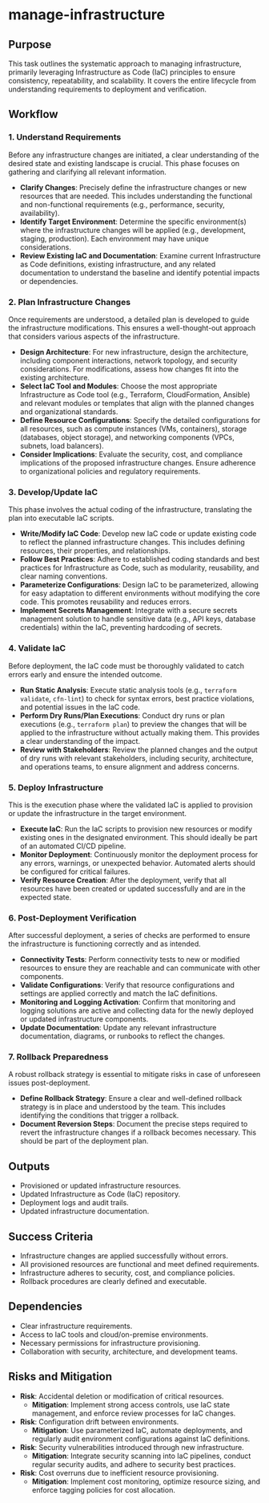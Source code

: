 # manage-infrastructure

## Purpose
This task outlines the systematic approach to managing infrastructure, primarily leveraging Infrastructure as Code (IaC) principles to ensure consistency, repeatability, and scalability. It covers the entire lifecycle from understanding requirements to deployment and verification.

## Workflow

### 1. Understand Requirements
Before any infrastructure changes are initiated, a clear understanding of the desired state and existing landscape is crucial. This phase focuses on gathering and clarifying all relevant information.

- **Clarify Changes**: Precisely define the infrastructure changes or new resources that are needed. This includes understanding the functional and non-functional requirements (e.g., performance, security, availability).
- **Identify Target Environment**: Determine the specific environment(s) where the infrastructure changes will be applied (e.g., development, staging, production). Each environment may have unique considerations.
- **Review Existing IaC and Documentation**: Examine current Infrastructure as Code definitions, existing infrastructure, and any related documentation to understand the baseline and identify potential impacts or dependencies.

### 2. Plan Infrastructure Changes
Once requirements are understood, a detailed plan is developed to guide the infrastructure modifications. This ensures a well-thought-out approach that considers various aspects of the infrastructure.

- **Design Architecture**: For new infrastructure, design the architecture, including component interactions, network topology, and security considerations. For modifications, assess how changes fit into the existing architecture.
- **Select IaC Tool and Modules**: Choose the most appropriate Infrastructure as Code tool (e.g., Terraform, CloudFormation, Ansible) and relevant modules or templates that align with the planned changes and organizational standards.
- **Define Resource Configurations**: Specify the detailed configurations for all resources, such as compute instances (VMs, containers), storage (databases, object storage), and networking components (VPCs, subnets, load balancers).
- **Consider Implications**: Evaluate the security, cost, and compliance implications of the proposed infrastructure changes. Ensure adherence to organizational policies and regulatory requirements.

### 3. Develop/Update IaC
This phase involves the actual coding of the infrastructure, translating the plan into executable IaC scripts.

- **Write/Modify IaC Code**: Develop new IaC code or update existing code to reflect the planned infrastructure changes. This includes defining resources, their properties, and relationships.
- **Follow Best Practices**: Adhere to established coding standards and best practices for Infrastructure as Code, such as modularity, reusability, and clear naming conventions.
- **Parameterize Configurations**: Design IaC to be parameterized, allowing for easy adaptation to different environments without modifying the core code. This promotes reusability and reduces errors.
- **Implement Secrets Management**: Integrate with a secure secrets management solution to handle sensitive data (e.g., API keys, database credentials) within the IaC, preventing hardcoding of secrets.

### 4. Validate IaC
Before deployment, the IaC code must be thoroughly validated to catch errors early and ensure the intended outcome.

- **Run Static Analysis**: Execute static analysis tools (e.g., `terraform validate`, `cfn-lint`) to check for syntax errors, best practice violations, and potential issues in the IaC code.
- **Perform Dry Runs/Plan Executions**: Conduct dry runs or plan executions (e.g., `terraform plan`) to preview the changes that will be applied to the infrastructure without actually making them. This provides a clear understanding of the impact.
- **Review with Stakeholders**: Review the planned changes and the output of dry runs with relevant stakeholders, including security, architecture, and operations teams, to ensure alignment and address concerns.

### 5. Deploy Infrastructure
This is the execution phase where the validated IaC is applied to provision or update the infrastructure in the target environment.

- **Execute IaC**: Run the IaC scripts to provision new resources or modify existing ones in the designated environment. This should ideally be part of an automated CI/CD pipeline.
- **Monitor Deployment**: Continuously monitor the deployment process for any errors, warnings, or unexpected behavior. Automated alerts should be configured for critical failures.
- **Verify Resource Creation**: After the deployment, verify that all resources have been created or updated successfully and are in the expected state.

### 6. Post-Deployment Verification
After successful deployment, a series of checks are performed to ensure the infrastructure is functioning correctly and as intended.

- **Connectivity Tests**: Perform connectivity tests to new or modified resources to ensure they are reachable and can communicate with other components.
- **Validate Configurations**: Verify that resource configurations and settings are applied correctly and match the IaC definitions.
- **Monitoring and Logging Activation**: Confirm that monitoring and logging solutions are active and collecting data for the newly deployed or updated infrastructure components.
- **Update Documentation**: Update any relevant infrastructure documentation, diagrams, or runbooks to reflect the changes.

### 7. Rollback Preparedness
A robust rollback strategy is essential to mitigate risks in case of unforeseen issues post-deployment.

- **Define Rollback Strategy**: Ensure a clear and well-defined rollback strategy is in place and understood by the team. This includes identifying the conditions that trigger a rollback.
- **Document Reversion Steps**: Document the precise steps required to revert the infrastructure changes if a rollback becomes necessary. This should be part of the deployment plan.

## Outputs
- Provisioned or updated infrastructure resources.
- Updated Infrastructure as Code (IaC) repository.
- Deployment logs and audit trails.
- Updated infrastructure documentation.

## Success Criteria
- Infrastructure changes are applied successfully without errors.
- All provisioned resources are functional and meet defined requirements.
- Infrastructure adheres to security, cost, and compliance policies.
- Rollback procedures are clearly defined and executable.

## Dependencies
- Clear infrastructure requirements.
- Access to IaC tools and cloud/on-premise environments.
- Necessary permissions for infrastructure provisioning.
- Collaboration with security, architecture, and development teams.

## Risks and Mitigation
- **Risk**: Accidental deletion or modification of critical resources.
  - **Mitigation**: Implement strong access controls, use IaC state management, and enforce review processes for IaC changes.
- **Risk**: Configuration drift between environments.
  - **Mitigation**: Use parameterized IaC, automate deployments, and regularly audit environment configurations against IaC definitions.
- **Risk**: Security vulnerabilities introduced through new infrastructure.
  - **Mitigation**: Integrate security scanning into IaC pipelines, conduct regular security audits, and adhere to security best practices.
- **Risk**: Cost overruns due to inefficient resource provisioning.
  - **Mitigation**: Implement cost monitoring, optimize resource sizing, and enforce tagging policies for cost allocation.